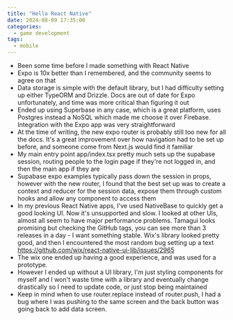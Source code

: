 ```yaml
---
title: "Hello React Native"
date: 2024-08-09 17:35:00
categories:
  - game development
tags:
  - mobile
---
```



- Been some time before I made something with React Native
- Expo is 10x better than I remembered, and the community seems to agree on that
- Data storage is simple with the default library, but I had difficulty setting up either TypeORM and Drizzle. Docs are out of date for Expo unfortunately, and time was more critical than figuring it out
- Ended up using Superbase in any case, which is a great platform, uses Postgres instead a NoSQL which made me choose it over Firebase. Integration with the Expo app was very straightforward
- At the time of writing, the new expo router is probably still too new for all the docs. It's a great improvement over how navigation had to be set up before, and someone come from Next.js would find it familiar
- My main entry point app/index.tsx pretty much sets up the supabase session, routing people to the login page if they're not logged in, and then the main app if they are
- Supabase expo examples typically pass down the session in props, however with the new router, I found that the best set up was to create a context and reducer for the session data, expose them through custom hooks and allow any component to access them
- In my previous React Native apps, I've used NativeBase to quickly get a good looking UI. Now it's unsupported and slow. I looked at other UIs, almost all seem to have major performance problems. Tamagui looks promising but checking the GitHub tags, you can see more than 3 releases in a day - I want something stable. Wix's library looked pretty good, and then I encountered the most random bug setting up a text https://github.com/wix/react-native-ui-lib/issues/2965
- The wix one ended up having a good experience, and was used for a prototype.
- However I ended up without a UI library, I'm just styling components for myself and I won't waste time with a library and eventually change drastically so I need to update code, or just stop being maintained
- Keep in mind when to use router.replace instead of router.push, I had a bug where I was pushing to the same screen and the back button was going back to add data screen.
